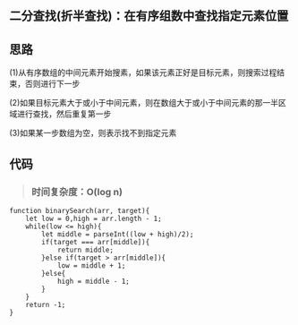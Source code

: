 ## 二分查找(折半查找)：在有序组数中查找指定元素位置   

## 思路 

(1)从有序数组的中间元素开始搜素，如果该元素正好是目标元素，则搜索过程结束，否则进行下一步

(2)如果目标元素大于或小于中间元素，则在数组大于或小于中间元素的那一半区域进行查找，然后重复第一步 

(3)如果某一步数组为空，则表示找不到指定元素 

## 代码 

> ### 时间复杂度：O(log n)
``` 
function binarySearch(arr, target){
	let low = 0,high = arr.length - 1;
	while(low <= high){
		let middle = parseInt((low + high)/2);
		if(target === arr[middle]){
			return middle;
		}else if(target > arr[middle]){
			low = middle + 1;
		}else{
			high = middle - 1;
		}
	}
	return -1;
}
```